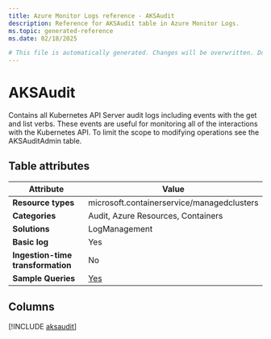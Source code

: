 ```yaml
---
title: Azure Monitor Logs reference - AKSAudit
description: Reference for AKSAudit table in Azure Monitor Logs.
ms.topic: generated-reference
ms.date: 02/18/2025

# This file is automatically generated. Changes will be overwritten. Do not change this file directly.
---
```


# AKSAudit

Contains all Kubernetes API Server audit logs including events with the get and list verbs. These events are useful for monitoring all of the interactions with the Kubernetes API. To limit the scope to modifying operations see the AKSAuditAdmin table.


## Table attributes

|Attribute|Value|
|---|---|
|**Resource types**|microsoft.containerservice/managedclusters|
|**Categories**|Audit, Azure Resources, Containers|
|**Solutions**| LogManagement|
|**Basic log**|Yes|
|**Ingestion-time transformation**|No|
|**Sample Queries**|[Yes](/azure/azure-monitor/reference/queries/aksaudit)|



## Columns
  
[!INCLUDE [aksaudit](~/reusable-content/ce-skilling/azure/includes/azure-monitor/reference/tables/aksaudit-include.md)]
